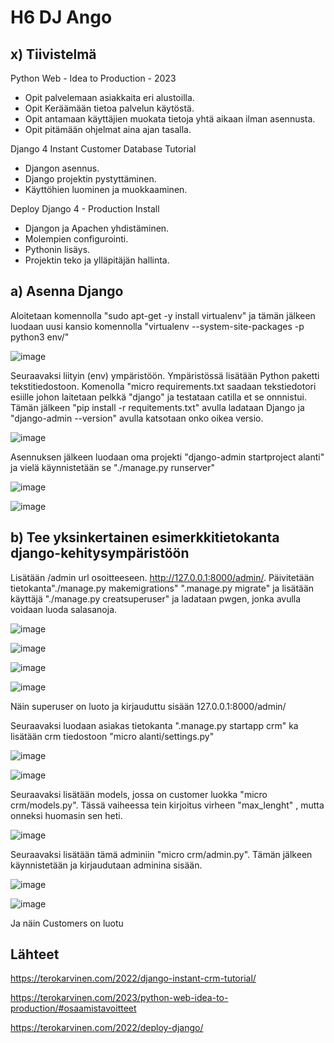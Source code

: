 # H6 DJ Ango

## x) Tiivistelmä

Python Web - Idea to Production - 2023
* Opit palvelemaan asiakkaita eri alustoilla.
* Opit Keräämään tietoa palvelun käytöstä.
* Opit antamaan käyttäjien muokata tietoja yhtä aikaan ilman asennusta.
* Opit pitämään ohjelmat aina ajan tasalla.

Django 4 Instant Customer Database Tutorial
* Djangon asennus.
* Django projektin pystyttäminen.
* Käyttöhien luominen ja muokkaaminen.

Deploy Django 4 - Production Install
* Djangon ja Apachen yhdistäminen.
* Molempien configurointi.
* Pythonin lisäys.
* Projektin teko ja ylläpitäjän hallinta.

## a) Asenna Django

Aloitetaan komennolla "sudo apt-get -y install virtualenv" ja tämän jälkeen luodaan uusi kansio komennolla "virtualenv --system-site-packages -p python3 env/"

![image](https://github.com/bgx088/linux-kurssi/assets/143337810/69720f3b-6f99-4620-b5ba-36c121576d6f)

Seuraavaksi liityin (env) ympäristöön. Ympäristössä lisätään Python paketti tekstitiedostoon. Komenolla "micro requirements.txt saadaan tekstiedotori esiille johon laitetaan pelkkä "django" ja testataan catilla et se onnnistui. Tämän jälkeen "pip install -r requitements.txt" avulla ladataan Django ja "django-admin --version" avulla katsotaan onko oikea versio.

![image](https://github.com/bgx088/linux-kurssi/assets/143337810/e434e037-0c8d-411f-a5ee-16a1f4239a21)

Asennuksen jälkeen luodaan oma projekti "django-admin startproject alanti" ja vielä käynnistetään se "./manage.py runserver" 

![image](https://github.com/bgx088/linux-kurssi/assets/143337810/0615b807-2130-4eb9-a4f1-f7da0d37b13c)

![image](https://github.com/bgx088/linux-kurssi/assets/143337810/4cd41674-d38a-4ea4-a321-aa0a3ca69406)

## b) Tee yksinkertainen esimerkkitietokanta django-kehitysympäristöön

Lisätään /admin url osoitteeseen. http://127.0.0.1:8000/admin/. Päivitetään tietokanta"./manage.py makemigrations" ".manage.py migrate" ja lisätään käyttäjä "./manage.py creatsuperuser" ja ladataan pwgen, jonka avulla voidaan luoda salasanoja. 

![image](https://github.com/bgx088/linux-kurssi/assets/143337810/2be58bf6-7688-4f96-acc8-6356edc9dd98)

![image](https://github.com/bgx088/linux-kurssi/assets/143337810/743aef5b-7cad-4655-9ab7-97fb77e009f5)

![image](https://github.com/bgx088/linux-kurssi/assets/143337810/a3e8431b-41e6-412d-a4d9-e6c6b19070bc)

![image](https://github.com/bgx088/linux-kurssi/assets/143337810/d3bdbb0f-023a-46b4-845c-d86cf0ca6fbb)

Näin superuser on luoto ja kirjauduttu sisään 127.0.0.1:8000/admin/

Seuraavaksi luodaan asiakas tietokanta ".manage.py startapp crm" ka lisätään crm tiedostoon "micro alanti/settings.py" 

![image](https://github.com/bgx088/linux-kurssi/assets/143337810/2a881678-3234-4973-9b37-f61f1d693d89)

![image](https://github.com/bgx088/linux-kurssi/assets/143337810/99d6c461-321d-4b29-ade2-bc9f7e37249f)

Seuraavaksi lisätään models, jossa on customer luokka "micro crm/models.py". Tässä vaiheessa tein kirjoitus virheen "max_lenght" , mutta onneksi huomasin sen heti.

![image](https://github.com/bgx088/linux-kurssi/assets/143337810/dccdf2a5-ce35-49ae-af16-d93d11f97898)

Seuraavaksi lisätään tämä adminiin "micro crm/admin.py". Tämän jälkeen käynnistetään ja kirjaudutaan adminina sisään.

![image](https://github.com/bgx088/linux-kurssi/assets/143337810/5e0a30fa-0a47-4b59-bb33-dc568a282462)

![image](https://github.com/bgx088/linux-kurssi/assets/143337810/7d9e0c52-9998-4e04-ae37-c4d10b4ca528)

Ja näin Customers on luotu

## Lähteet

https://terokarvinen.com/2022/django-instant-crm-tutorial/

https://terokarvinen.com/2023/python-web-idea-to-production/#osaamistavoitteet

https://terokarvinen.com/2022/deploy-django/
